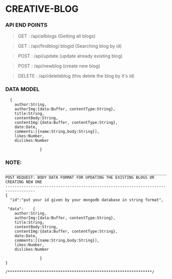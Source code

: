 # CREATIVE-BLOG

### API END POINTS

> GET :  /api/allblogs  (Getting all blogs)

> GET :  /api/findblog/:blogid  (Searching blog by id)

> POST : /api/update (update already existing blog)

> POST : /api/newblog (create new blog)

> DELETE : /api/deleteblog (this delete the blog by it's id)


### DATA MODEL
```   
  {
    author:String,
    authorImg:{data:Buffer, contentType:String},
    title:String,
    contentBody:String,
    contentImg:{data:Buffer, contentType:String},
    date:Date,
    comments:[{name:String,body:String}],
    likes:Number,
    dislikes:Number

               }   

```




### NOTE: 

```
__________________________________________________________________________________
POST REQUEST: BODY DATA FORMAT FOR UPDATING THE EXISTING BLOGS OR CREATING NEW ONE
-----------------------------------------------------------------------------------            
{
  "id":"put your id given by your mongodb database in string format",

 "data":    {
    author:String,
    authorImg:{data:Buffer, contentType:String},
    title:String,
    contentBody:String,
    contentImg:{data:Buffer, contentType:String},
    date:Date,
    comments:[{name:String,body:String}],
    likes:Number,
    dislikes:Number

               }    
}

/***************************************************************/


```
